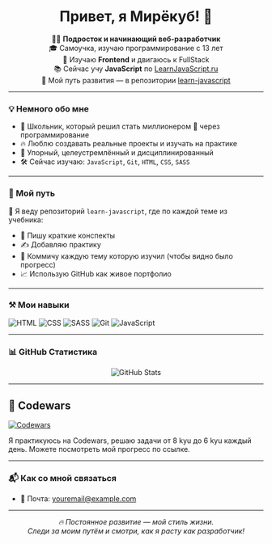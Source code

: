 <h1 align="center">Привет, я Мирёкуб! 👋</h1>
<p align="center">
  🧑‍💻 <strong>Подросток и начинающий веб-разработчик</strong><br>
  🎓 Самоучка, изучаю программирование с 13 лет<br>
  🚀 Изучаю <strong>Frontend</strong> и двигаюсь к FullStack<br>
  📚 Сейчас учу <strong>JavaScript</strong> по <a href="https://learn.javascript.ru/">LearnJavaScript.ru</a><br>
  📁 Мой путь развития — в репозитории <a href="https://github.com/MiryoqibS/learn-javascript">learn-javascript</a>
</p>

---

### 💡 Немного обо мне

- 🏫 Школьник, который решил стать миллионером 💸 через программирование
- 🔥 Люблю создавать реальные проекты и изучать на практике
- 💪 Упорный, целеустремлённый и дисциплинированный
- 🛠 Сейчас изучаю: `JavaScript`, `Git`, `HTML`, `CSS`, `SASS`

---

### 🧭 Мой путь

📌 Я веду репозиторий `learn-javascript`, где по каждой теме из учебника:

- 📄 Пишу краткие конспекты
- ✍️ Добавляю практику
- 📂 Коммичу каждую тему которую изучил (чтобы видно было прогресс)
- 📈 Использую GitHub как живое портфолио

---

### ⚒️ Мои навыки

![HTML](https://img.shields.io/badge/-HTML5-E34F26?style=flat&logo=html5&logoColor=fff)
![CSS](https://img.shields.io/badge/-CSS3-1572B6?style=flat&logo=css3)
![SASS](https://img.shields.io/badge/-SASS-cc6699?style=flat&logo=sass&logoColor=fff)
![Git](https://img.shields.io/badge/-Git-F05032?style=flat&logo=git&logoColor=fff)
![JavaScript](https://img.shields.io/badge/-JavaScript-F7DF1E?style=flat&logo=javascript&logoColor=000)

---

### 📊 GitHub Статистика

<p align="center">
  <img src="https://github-readme-stats.vercel.app/api?username=MiryoqibS&show_icons=true&theme=radical" alt="GitHub Stats"/>
</p>

---

## 🧠 Codewars

[![Codewars](https://www.codewars.com/users/Miryoqibjon/badges/large)](https://www.codewars.com/users/Miryoqibjon)

Я практикуюсь на Codewars, решаю задачи от 8 kyu до 6 kyu каждый день. Можете посмотреть мой прогресс по ссылке.

---

### 📬 Как со мной связаться

- 📧 Почта: <a href="mailto:youremail@example.com">youremail@example.com</a>
---

<p align="center">
  <i>🔥 Постоянное развитие — мой стиль жизни.</i><br>
  <i>Следи за моим путём и смотри, как я расту как разработчик!</i>
</p>
